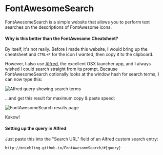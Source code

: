 FontAwesomeSearch
=================
FontAwesomeSearch is a simple website that allows you to perform text searches on the descriptions of FontAwesome icons.



#### Why is this better than the FontAwesome Cheatsheet?

By itself, it's not really. Before I made this website, I would bring up the cheatsheet and `CTRL+F` for the icon I wanted, then copy it to the clipboard.

However, I also use [Alfred](http://www.alfredapp.com/), the excellent OSX launcher app, and I always wished I could search straight from its prompt. Because FontAwesomeSearch optionally looks at the window hash for search terms, I can now type this:

![Alfred query showing search terms](https://raw.github.com/mniebling/FontAwesomeSearch/master/screenshots/alfred.png)

...and get this result for maximum copy & paste speed:

![FontAwesomeSearch results page](https://raw.github.com/mniebling/FontAwesomeSearch/master/screenshots/results.png)

Kakow!


#### Setting up the query in Alfred

Just paste this into the "Search URL" field of an Alfred custom search entry:

`http://mniebling.github.io/FontAwesomeSearch/#{query}`